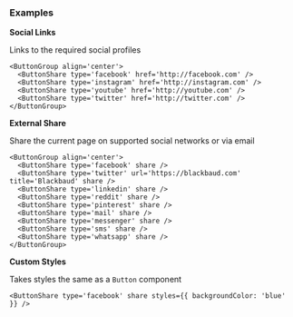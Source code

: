 ### Examples

**Social Links**

Links to the required social profiles

```
<ButtonGroup align='center'>
  <ButtonShare type='facebook' href='http://facebook.com' />
  <ButtonShare type='instagram' href='http://instagram.com' />
  <ButtonShare type='youtube' href='http://youtube.com' />
  <ButtonShare type='twitter' href='http://twitter.com' />
</ButtonGroup>
```

**External Share**

Share the current page on supported social networks or via email

```
<ButtonGroup align='center'>
  <ButtonShare type='facebook' share />
  <ButtonShare type='twitter' url='https://blackbaud.com' title='Blackbaud' share />
  <ButtonShare type='linkedin' share />
  <ButtonShare type='reddit' share />
  <ButtonShare type='pinterest' share />
  <ButtonShare type='mail' share />
  <ButtonShare type='messenger' share />
  <ButtonShare type='sms' share />
  <ButtonShare type='whatsapp' share />
</ButtonGroup>
```

**Custom Styles**

Takes styles the same as a `Button` component

```
<ButtonShare type='facebook' share styles={{ backgroundColor: 'blue' }} />
```
